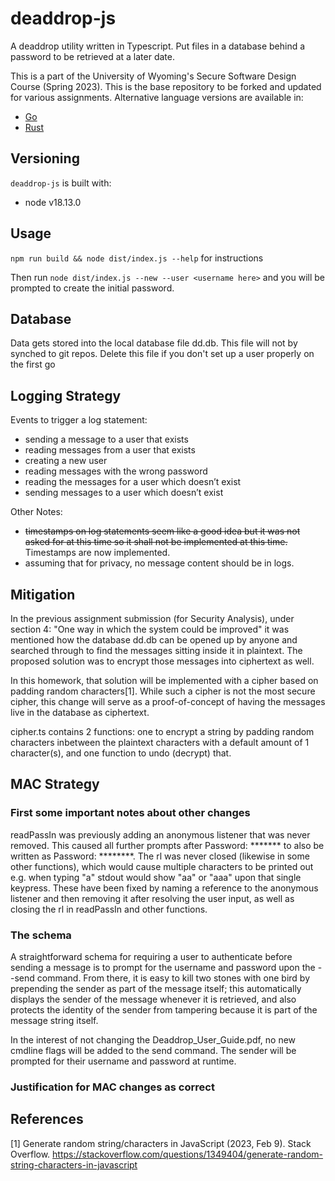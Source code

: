 #  deaddrop-js

A deaddrop utility written in Typescript. Put files in a database behind a password to be retrieved at a later date.

This is a part of the University of Wyoming's Secure Software Design Course (Spring 2023). This is the base repository to be forked and updated for various assignments. Alternative language versions are available in:
- [Go](https://github.com/andey-robins/deaddrop-go)
- [Rust](https://github.com/andey-robins/deaddrop-rs)

## Versioning

`deaddrop-js` is built with:
- node v18.13.0

## Usage

`npm run build && node dist/index.js --help` for instructions

Then run `node dist/index.js --new --user <username here>` and you will be prompted to create the initial password.

## Database

Data gets stored into the local database file dd.db. This file will not by synched to git repos. Delete this file if you don't set up a user properly on the first go

## Logging Strategy

Events to trigger a log statement:
- sending a message to a user that exists
- reading messages from a user that exists
- creating a new user
- reading messages with the wrong password
- reading the messages for a user which doesn’t exist
- sending messages to a user which doesn’t exist

Other Notes:
- ~~timestamps on log statements seem like a good idea but it was not asked for at this time so it shall not be implemented
at this time.~~ Timestamps are now implemented.
- assuming that for privacy, no message content should be in logs.

## Mitigation

In the previous assignment submission (for Security Analysis), under section 4: "One way in which the system could
be improved" it was
mentioned how the database dd.db can be opened up by anyone and searched through to find the messages sitting inside it in
plaintext. The proposed solution was to encrypt those messages into ciphertext as well.

In this homework, that solution will
be implemented with a cipher based on padding random characters[1]. While such a cipher is not the most secure cipher,
this change will serve as a proof-of-concept of having the messages live in the database as ciphertext.

cipher.ts contains 2 functions: one to encrypt a string by padding random characters inbetween the plaintext characters
with a default amount of 1 character(s),
and one function to undo (decrypt) that.

## MAC Strategy

### First some important notes about other changes

readPassIn was previously adding an anonymous listener that was never removed. This caused all further prompts after
Password: \*\*\*\*\*\*\* to also be written as Password: \*\*\*\*\*\*\*\*. The rl was never closed (likewise in some other
functions), which would cause multiple characters to be printed out e.g. when typing "a" stdout would show "aa" or "aaa"
upon that single keypress. These have been fixed by naming a reference to the anonymous listener and then removing it after
resolving the user input, as well as closing the rl in readPassIn and other functions.

### The schema

A straightforward schema for requiring a user to authenticate before sending a message is to prompt for the username and
password upon the --send command. From there, it is easy to kill two stones with one bird by prepending the sender as part
of the message itself; this automatically displays the sender of the message whenever it is retrieved, and also protects the
identity of the sender from tampering because it is part of the message string itself.

In the interest of not changing the Deaddrop_User_Guide.pdf, no new cmdline flags will be added to the send command. The
sender will be prompted for their username and password at runtime.

### Justification for MAC changes as correct

## References

[1] Generate random string/characters in JavaScript (2023, Feb 9). Stack Overflow.
https://stackoverflow.com/questions/1349404/generate-random-string-characters-in-javascript
